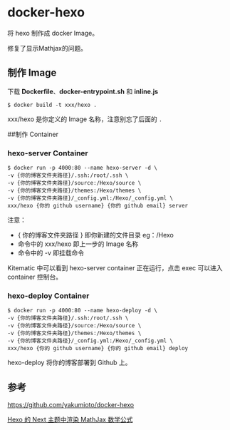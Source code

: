 # docker-hexo

将 hexo 制作成 docker Image。

修复了显示Mathjax的问题。



## 制作 Image

下载 **Dockerfile**、**docker-entrypoint.sh** 和 **inline.js**

```shell
$ docker build -t xxx/hexo .
```

xxx/hexo 是你定义的 Image 名称，注意别忘了后面的 `.`



##制作 Container

### hexo-server Container

```shell
$ docker run -p 4000:80 --name hexo-server -d \
-v {你的博客文件夹路径}/.ssh:/root/.ssh \
-v {你的博客文件夹路径}/source:/Hexo/source \
-v {你的博客文件夹路径}/themes:/Hexo/themes \
-v {你的博客文件夹路径}/_config.yml:/Hexo/_config.yml \
xxx/hexo {你的 github username} {你的 github email} server
```

注意：

+ { 你的博客文件夹路径 } 即你新建的文件目录 eg：/Hexo
+ 命令中的 xxx/hexo 即上一步的 Image 名称
+ 命令中的 -v 即挂载命令

Kitematic 中可以看到 hexo-server container 正在运行，点击 exec 可以进入 container 控制台。



### hexo-deploy Container

```shell
$ docker run -p 4000:80 --name hexo-deploy -d \
-v {你的博客文件夹路径}/.ssh:/root/.ssh \
-v {你的博客文件夹路径}/source:/Hexo/source \
-v {你的博客文件夹路径}/themes:/Hexo/themes \
-v {你的博客文件夹路径}/_config.yml:/Hexo/_config.yml \
xxx/hexo {你的 github username} {你的 github email} deploy
```

hexo-deploy 将你的博客部署到 Github 上。



## 参考

<https://github.com/yakumioto/docker-hexo>

[Hexo 的 Next 主题中渲染 MathJax 数学公式](https://blog.csdn.net/wgshun616/article/details/81019687)

